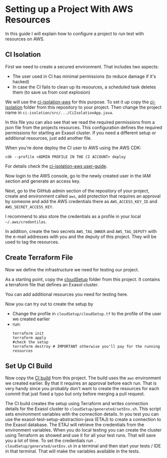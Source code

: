 # Setting up a Project With AWS Resources

In this guide I will explain how to configure a project to run test with resources on AWS.

## CI Isolation

First we need to create a secured environment. That includes two aspects:

* The user used in CI has minimal permissions (to reduce damage if it's hacked)
* In case the CI fails to clean up its resources, a scheduled task deletes them (to save us from cost explosion)

We will use the [ci-isolation-aws](https://github.com/exasol/ci-isolation-aws) for this purpose. To set it up copy the [ci-isolation](../../ci-isolation) folder from this repository to your project. Then change the project name in `ci-isolation/src/.../CiIsolationApp.java`.

In this file you can also see that we read the required permissions from a json file from the projects resources. This configuration defines the required permissions for starting an Exasol cluster. If you need a different setup or additional resources, just add another file.

When you're done deploy the CI user to AWS using the AWS CDK:

```shell
cdk --profile <ADMIN PROFILE IN THE CI ACCOUNT> deploy
```

For details check the [ci-isolation-aws user-guide](https://github.com/exasol/ci-isolation-aws).

Now login to the AWS console, go to the newly created user in the IAM section and generate an access key.

Next, go to the GitHub admin section of the repository of your project, create and environment called `aws`, add protection that requires an approval by someone and add the AWS credentials there as `AWS_ACCESS_KEY_ID` and `AWS_SECRET_ACCESS_KEY`.

I recommend to also store the credentials as a profile in your local `~/.aws/credentilas`.

In addition, create the two secrets `AWS_TAG_OWNER` and `AWS_TAG_DEPUTY` with the e-mail addresses with you and the deputy of this project. They will be used to tag the resources.

## Create Terraform File

Now we define the infrastructure we need for testing our project.

As a starting point, copy the [cloudSetup](../../cloudSetup) folder from this project. It contains a terraform file that defines an Exasol cluster.

You can add additional resources you need for testing here.

Now you can try out to create the setup by

* Change the profile in `cloudSetup/cloudSetup.tf` to the profile of the user we created earlier
* run:
    ```shell
    terraform init
    terraform apply
    #check the setup
    terraform destroy # IMPORTANT otherwise you'll pay for the running resources
  ```

## Set Up CI Build

Now copy the [CI build](../../.github/workflows/ci-build.yml) from this project. The build uses the `aws` environment we created earlier. By that it requires an approval before each run. That is very handy since you probably don't want to create the resources for each commit that just fixed a typo but only before merging a pull request.

The CI build creates the setup using Terraform and writes connection details for the Exasol cluster to `cloudSetup/generated/setEnv.sh`. This script sets environment variables with the connection details. In you test you can use the exasol-test-setup-abstraction-java (ETAJ) to create a connection to the Exasol database. The ETAJ will retrieve the credentials from the environment variables. When you do local testing you can create the cluster using Terraform as showed and use it for all your test runs. That will save you a lot of time. To set the credentials run `. cloudSetup/generated/setEnv.sh` in a terminal and then start your tests / IDE in that terminal. That will make the variables available in the tests.
